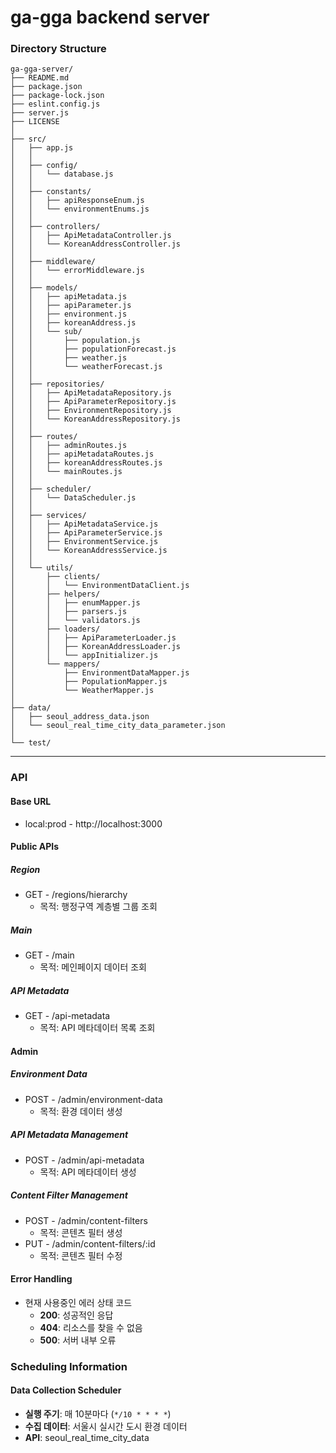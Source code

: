 # ga-gga backend server

### Directory Structure

```text
ga-gga-server/
├── README.md
├── package.json
├── package-lock.json
├── eslint.config.js
├── server.js
├── LICENSE
│
├── src/
│   ├── app.js
│   │
│   ├── config/
│   │   └── database.js
│   │
│   ├── constants/
│   │   ├── apiResponseEnum.js
│   │   └── environmentEnums.js
│   │
│   ├── controllers/
│   │   ├── ApiMetadataController.js
│   │   └── KoreanAddressController.js
│   │
│   ├── middleware/
│   │   └── errorMiddleware.js
│   │
│   ├── models/
│   │   ├── apiMetadata.js
│   │   ├── apiParameter.js
│   │   ├── environment.js
│   │   ├── koreanAddress.js
│   │   └── sub/
│   │       ├── population.js
│   │       ├── populationForecast.js
│   │       ├── weather.js
│   │       └── weatherForecast.js
│   │
│   ├── repositories/
│   │   ├── ApiMetadataRepository.js
│   │   ├── ApiParameterRepository.js
│   │   ├── EnvironmentRepository.js
│   │   └── KoreanAddressRepository.js
│   │
│   ├── routes/
│   │   ├── adminRoutes.js
│   │   ├── apiMetadataRoutes.js
│   │   ├── koreanAddressRoutes.js
│   │   └── mainRoutes.js
│   │
│   ├── scheduler/
│   │   └── DataScheduler.js
│   │
│   ├── services/
│   │   ├── ApiMetadataService.js
│   │   ├── ApiParameterService.js
│   │   ├── EnvironmentService.js
│   │   └── KoreanAddressService.js
│   │
│   └── utils/
│       ├── clients/
│       │   └── EnvironmentDataClient.js
│       ├── helpers/
│       │   ├── enumMapper.js
│       │   ├── parsers.js
│       │   └── validators.js
│       ├── loaders/
│       │   ├── ApiParameterLoader.js
│       │   ├── KoreanAddressLoader.js
│       │   └── appInitializer.js
│       └── mappers/
│           ├── EnvironmentDataMapper.js
│           ├── PopulationMapper.js
│           └── WeatherMapper.js
│
├── data/
│   ├── seoul_address_data.json
│   └── seoul_real_time_city_data_parameter.json
│
└── test/

```

---

### API

#### Base URL

- local:prod - http://localhost:3000

#### Public APIs

##### Region

- GET - /regions/hierarchy
  - 목적: 행정구역 계층별 그룹 조회

##### Main

- GET - /main
  - 목적: 메인페이지 데이터 조회

##### API Metadata

- GET - /api-metadata
  - 목적: API 메타데이터 목록 조회

#### Admin

##### Environment Data

- POST - /admin/environment-data
  - 목적: 환경 데이터 생성

##### API Metadata Management

- POST - /admin/api-metadata
  - 목적: API 메타데이터 생성

##### Content Filter Management

- POST - /admin/content-filters
  - 목적: 콘텐츠 필터 생성
- PUT - /admin/content-filters/:id
  - 목적: 콘텐츠 필터 수정

#### Error Handling

- 현재 사용중인 에러 상태 코드
  - **200**: 성공적인 응답
  - **404**: 리소스를 찾을 수 없음
  - **500**: 서버 내부 오류

### Scheduling Information

#### Data Collection Scheduler

- **실행 주기**: 매 10분마다 (`*/10 * * * *`)
- **수집 데이터**: 서울시 실시간 도시 환경 데이터
- **API**: seoul_real_time_city_data
